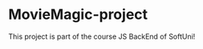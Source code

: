 # MovieMagic-project

This project is part of the course JS BackEnd of SoftUni!

<!-- Set connect to CloudDB_URL in config/mongooseInit for testing! -->